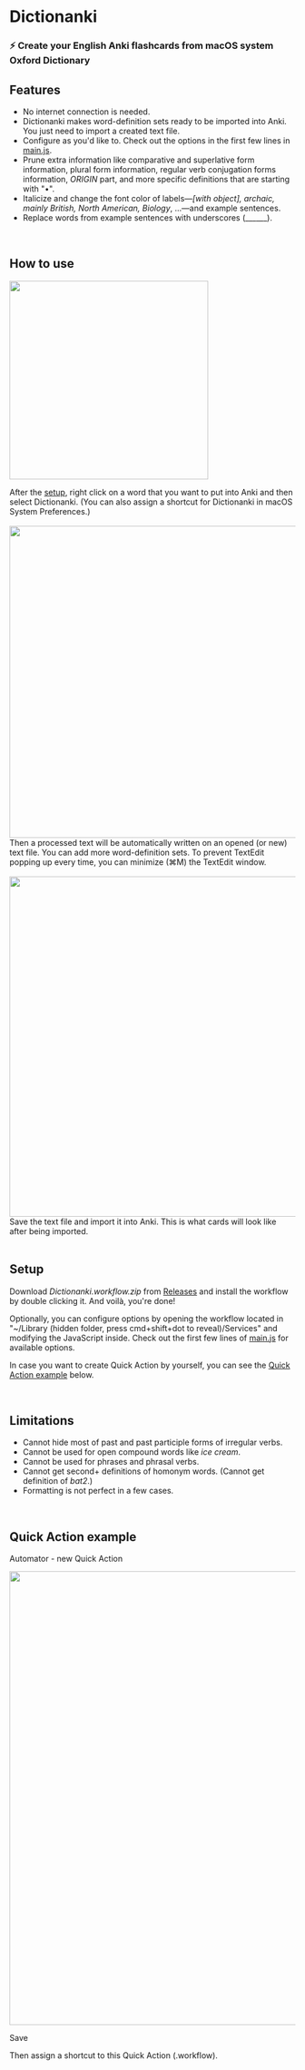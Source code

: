 # Dictionanki

### ⚡️ Create your English Anki flashcards from macOS system Oxford Dictionary

## Features
- No internet connection is needed.
- Dictionanki makes word-definition sets ready to be imported into Anki. You just need to import a created text file.
- Configure as you'd like to. Check out the options in the first few lines in [main.js](https://github.com/seungwoochoe/dictionanki/blob/main/main.js).
- Prune extra information like comparative and superlative form information, plural form information, regular verb conjugation forms information, *ORIGIN* part, and more specific definitions that are starting with "•".
- Italicize and change the font color of labels—*[with object], archaic, mainly British, North American, Biology*, ...—and example sentences.
- Replace words from example sentences with underscores (______).
<br/>

## How to use
<img src="https://github.com/seungwoochoe/dictionanki/blob/main/images/1.jpg" width="350">  

After the [setup](https://github.com/seungwoochoe/dictionanki#Setup), right click on a word that you want to put into Anki and then select Dictionanki.
(You can also assign a shortcut for Dictionanki in macOS System Preferences.)
<br/>
<br/>
<img src="https://github.com/seungwoochoe/dictionanki/blob/main/images/2.png" width="550">  
Then a processed text will be automatically written on an opened (or new) text file. You can add more word-definition sets. To prevent TextEdit popping up every time, you can minimize (⌘M) the TextEdit window.
<br/>
<br/>
<img src="https://github.com/seungwoochoe/dictionanki/blob/main/images/3-1.png" width="600">  
Save the text file and import it into Anki. This is what cards will look like after being imported.
<br/>
<br/>

## Setup
Download *Dictionanki.workflow.zip* from [Releases](https://github.com/seungwoochoe/dictionanki/releases) and install the workflow by double clicking it. And voilà, you're done!

Optionally, you can configure options by opening the workflow located in "~/Library (hidden folder, press cmd+shift+dot to reveal)/Services" and modifying the JavaScript inside. Check out the first few lines of [main.js](https://github.com/seungwoochoe/dictionanki/blob/main/main.js) for available options.

In case you want to create Quick Action by yourself, you can see the [Quick Action example](https://github.com/seungwoochoe/dictionanki#quick-action-example) below.

<br/>

## Limitations
- Cannot hide most of past and past participle forms of irregular verbs.
- Cannot be used for open compound words like *ice cream*.
- Cannot be used for phrases and phrasal verbs.
- Cannot get second+ definitions of homonym words. (Cannot get definition of *bat2*.)
- Formatting is not perfect in a few cases.
<br/>

## Quick Action example
  
Automator - new Quick Action  
  
<img src="https://github.com/seungwoochoe/dictionanki/blob/main/images/4.png" width="800">  
  
Save
  
Then assign a shortcut to this Quick Action (.workflow).
